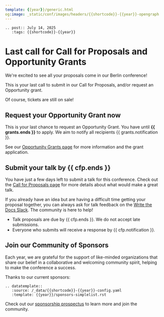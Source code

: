 ```yaml
---
template: {{year}}/generic.html
og:image: _static/conf/images/headers/{{shortcode}}-{{year}}-opengraph.jpg
---
```


```{eval-rst}
.. post:: July 14, 2025
   :tags: {{shortcode}}-{{year}}
```

# Last call for Call for Proposals and Opportunity Grants

We're excited to see all your proposals come in our Berlin conference!

This is your last call to submit in our Call for Proposals, and/or request an Opportunity grant.

Of course, tickets are still on sale!

## Request your Opportunity Grant now

This is your last chance to request an Opportunity Grant.
You have until **{{ grants.ends }}** to apply.
We aim to notify all recipients {{ grants.notification }}.

See our [Opportunity Grants page](https://www.writethedocs.org/conf/{{shortcode}}/{{year}}/opportunity-grants/) for more information and the grant application.

## Submit your talk by {{ cfp.ends }}

You have just a few days left to submit a talk for this conference.
Check out the [Call for Proposals page](https://www.writethedocs.org/conf/{{shortcode}}/{{year}}/cfp) for more details about what would make a great talk.

If you already have an idea but are having a difficult time getting your proposal together, you can always ask for talk feedback on the [Write the Docs Slack](https://www.writethedocs.org/slack/). The community is here to help!

- Talk proposals are due by {{ cfp.ends }}. We do not accept late submissions.
- Everyone who submits will receive a response by {{ cfp.notification }}.

## Join our Community of Sponsors

Each year, we are grateful for the support of like-minded organizations that share our belief in a collaborative and welcoming community spirit, helping to make the conference a success.

Thanks to our current sponsors:

```{eval-rst}
.. datatemplate::
   :source: /_data/{{shortcode}}-{{year}}-config.yaml
   :template: {{year}}/sponsors-simplelist.rst
```

Check out our [sponsorship prospectus](https://www.writethedocs.org/conf/{{shortcode}}/{{year}}/sponsors/prospectus/) to learn more and join the community.


